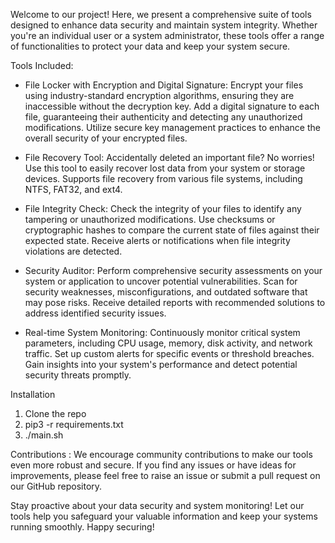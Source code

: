 Welcome to our project! Here, we present a comprehensive suite of tools designed to enhance data security and maintain system integrity. Whether you're an individual user or a system administrator, these tools offer a range of functionalities to protect your data and keep your system secure.

Tools Included:

- File Locker with Encryption and Digital Signature:
Encrypt your files using industry-standard encryption algorithms, ensuring they are inaccessible without the decryption key.
Add a digital signature to each file, guaranteeing their authenticity and detecting any unauthorized modifications.
Utilize secure key management practices to enhance the overall security of your encrypted files.

- File Recovery Tool:
Accidentally deleted an important file? No worries! Use this tool to easily recover lost data from your system or storage devices.
Supports file recovery from various file systems, including NTFS, FAT32, and ext4.

- File Integrity Check:
Check the integrity of your files to identify any tampering or unauthorized modifications.
Use checksums or cryptographic hashes to compare the current state of files against their expected state.
Receive alerts or notifications when file integrity violations are detected.

- Security Auditor:
Perform comprehensive security assessments on your system or application to uncover potential vulnerabilities.
Scan for security weaknesses, misconfigurations, and outdated software that may pose risks.
Receive detailed reports with recommended solutions to address identified security issues.

- Real-time System Monitoring:
Continuously monitor critical system parameters, including CPU usage, memory, disk activity, and network traffic.
Set up custom alerts for specific events or threshold breaches.
Gain insights into your system's performance and detect potential security threats promptly.


Installation
1. Clone the repo
2. pip3 -r requirements.txt
3. ./main.sh


Contributions :
We encourage community contributions to make our tools even more robust and secure. If you find any issues or have ideas for improvements, please feel free to raise an issue or submit a pull request on our GitHub repository.

Stay proactive about your data security and system monitoring! Let our tools help you safeguard your valuable information and keep your systems running smoothly. Happy securing!
